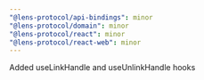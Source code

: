 ```yaml
---
"@lens-protocol/api-bindings": minor
"@lens-protocol/domain": minor
"@lens-protocol/react": minor
"@lens-protocol/react-web": minor
---
```


Added useLinkHandle and useUnlinkHandle hooks
